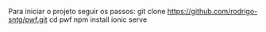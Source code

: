 Para iniciar o projeto seguir os passos:
git clone https://github.com/rodrigo-sntg/pwf.git
cd pwf
npm install
ionic serve